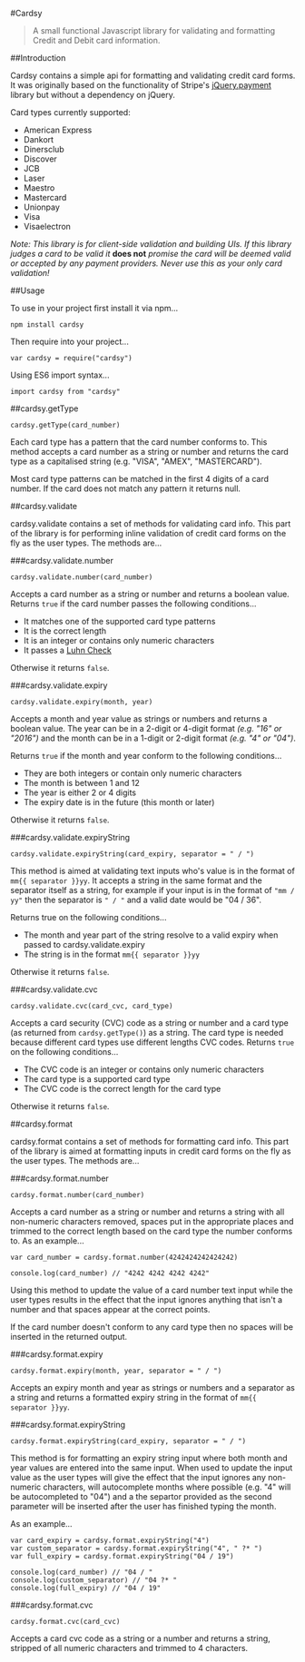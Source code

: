 #Cardsy

> A small functional Javascript library for validating and formatting Credit and Debit card information.

##Introduction

Cardsy contains a simple api for formatting and validating credit card forms. It was originally based on the functionality of Stripe's [jQuery.payment](https://github.com/stripe/jquery.payment) library but without a dependency on jQuery.

Card types currently supported: 
- American Express
- Dankort
- Dinersclub
- Discover
- JCB
- Laser
- Maestro
- Mastercard
- Unionpay
- Visa
- Visaelectron

*Note: This library is for client-side validation and building UIs. If this library judges a card to be valid it* **does not** *promise the card will be deemed valid or accepted by any payment providers. Never use this as your only card validation!*

##Usage

To use in your project first install it via npm...

```
npm install cardsy
```

Then require into your project...

```
var cardsy = require("cardsy")
```

Using ES6 import syntax...

```
import cardsy from "cardsy"
```

##cardsy.getType

```
cardsy.getType(card_number)
```

Each card type has a pattern that the card number conforms to. This method accepts a card number as a string or number and returns the card type as a capitalised string (e.g. "VISA", "AMEX", "MASTERCARD").

Most card type patterns can be matched in the first 4 digits of a card number. If the card does not match any pattern it returns null.

##cardsy.validate

cardsy.validate contains a set of methods for validating card info. This part of the library is for performing inline validation of credit card forms on the fly as the user types. The methods are...

###cardsy.validate.number

```
cardsy.validate.number(card_number)
```

Accepts a card number as a string or number and returns a boolean value. Returns `true` if the card number passes the following conditions...

- It matches one of the supported card type patterns
- It is the correct length
- It is an integer or contains only numeric characters
- It passes a [Luhn Check](https://en.wikipedia.org/wiki/Luhn_algorithm)

Otherwise it returns `false`.

###cardsy.validate.expiry

```
cardsy.validate.expiry(month, year)
```

Accepts a month and year value as strings or numbers and returns a boolean value. The year can be in a 2-digit or 4-digit format *(e.g. "16" or "2016")* and the month can be in a 1-digit or 2-digit format *(e.g. "4" or "04")*.

Returns `true` if the month and year conform to the following conditions...

- They are both integers or contain only numeric characters
- The month is between 1 and 12
- The year is either 2 or 4 digits
- The expiry date is in the future (this month or later)

Otherwise it returns `false`.

###cardsy.validate.expiryString

```
cardsy.validate.expiryString(card_expiry, separator = " / ")
```

This method is aimed at validating text inputs who's value is in the format of `mm{{ separator }}yy`. It accepts a string in the same format and the separator itself as a string, for example if your input is in the format of `"mm / yy"` then the separator is `" / "` and a valid date would be "04 / 36".

 Returns true on the following conditions...

- The month and year part of the string resolve to a valid expiry when passed to cardsy.validate.expiry
- The string is in the format `mm{{ separator }}yy`

Otherwise it returns `false`.

###cardsy.validate.cvc

```
cardsy.validate.cvc(card_cvc, card_type)
```

Accepts a card security (CVC) code as a string or number and a card type (as returned from `cardsy.getType()`) as a string. The card type is needed because different card types use different lengths CVC codes. Returns `true` on the following conditions...

- The CVC code is an integer or contains only numeric characters
- The card type is a supported card type
- The CVC code is the correct length for the card type

Otherwise it returns `false`.

##cardsy.format

cardsy.format contains a set of methods for formatting card info. This part of the library is aimed at formatting inputs in credit card forms on the fly as the user types. The methods are...

###cardsy.format.number

```
cardsy.format.number(card_number)
```

Accepts a card number as a string or number and returns a string with all non-numeric characters removed, spaces put in the appropriate places and trimmed to the correct length based on the card type the number conforms to. As an example...

```
var card_number = cardsy.format.number(4242424242424242)

console.log(card_number) // "4242 4242 4242 4242"
```

Using this method to update the value of a card number text input while the user types results in the effect that the input ignores anything that isn't a number and that spaces appear at the correct points.

If the card number doesn't conform to any card type then no spaces will be inserted in the returned output.

###cardsy.format.expiry

```
cardsy.format.expiry(month, year, separator = " / ")
```

Accepts an expiry month and year as strings or numbers and a separator as a string and returns a formatted expiry string in the format of `mm{{ separator }}yy`.

###cardsy.format.expiryString

```
cardsy.format.expiryString(card_expiry, separator = " / ")
```

This method is for formatting an expiry string input where both month and year values are entered into the same input. When used to update the input value as the user types will give the effect that the input ignores any non-numeric characters, will autocomplete months where possible (e.g. "4" will be autocompleted to "04") and a the separtor provided as the second parameter will be inserted after the user has finished typing the month.

As an example...

```
var card_expiry = cardsy.format.expiryString("4")
var custom_separator = cardsy.format.expiryString("4", " ?* ")
var full_expiry = cardsy.format.expiryString("04 / 19")

console.log(card_number) // "04 / "
console.log(custom_separator) // "04 ?* "
console.log(full_expiry) // "04 / 19"
```

###cardsy.format.cvc

```
cardsy.format.cvc(card_cvc)
```

Accepts a card cvc code as a string or a number and returns a string, stripped of all numeric characters and trimmed to 4 characters.